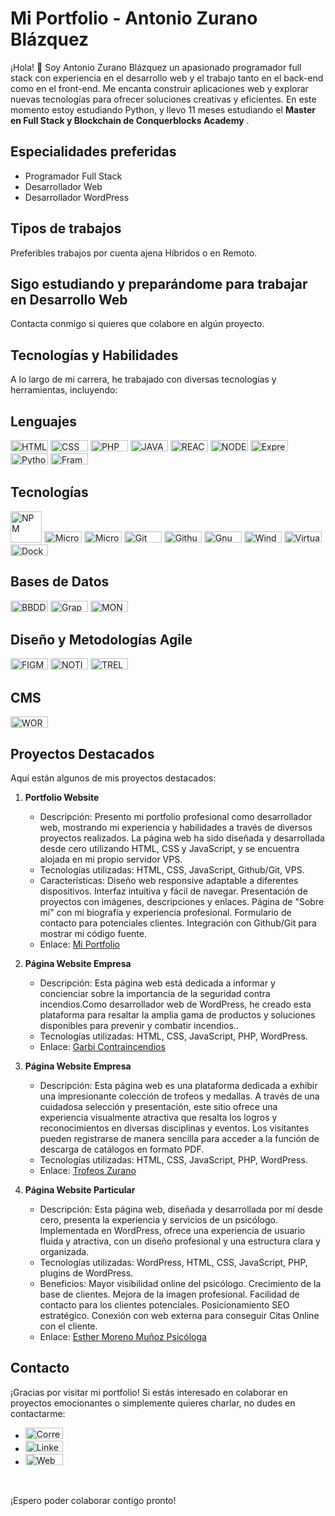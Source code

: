 # Mi Portfolio - Antonio Zurano Blázquez

¡Hola! 👋 Soy Antonio Zurano Blázquez un apasionado programador full stack con experiencia en el desarrollo web y el trabajo tanto en el back-end como en el front-end. Me encanta construir aplicaciones web y explorar nuevas tecnologías para ofrecer soluciones creativas y eficientes. En este momento estoy estudiando Python, y llevo 11 meses estudiando el **Master en Full Stack y Blockchain de Conquerblocks Academy**
.

## Especialidades preferidas

- Programador Full Stack
- Desarrollador Web
- Desarrollador WordPress

## Tipos de trabajos

Preferibles trabajos por cuenta ajena Híbridos o en Remoto.

## Sigo estudiando y preparándome para trabajar en Desarrollo Web

Contacta conmigo si quieres que colabore en algún proyecto.

## Tecnologías y Habilidades

A lo largo de mi carrera, he trabajado con diversas tecnologías y herramientas, incluyendo:

 ## Lenguajes
   <p> <img src="https://img.shields.io/badge/HTML5-E34F26?style=for-the-badge&logo=html5&logoColor=white" alt="HTML5" width=60px height=18px>
      <img src="https://img.shields.io/badge/CSS3-1572B6?style=for-the-badge&logo=css3&logoColor=white" alt="CSS" width=60px height=18px>
      <img src="https://img.shields.io/badge/PHP-777BB4?style=for-the-badge&logo=php&logoColor=white" alt= "PHP" width=60px height=18px> 
      <img src="https://img.shields.io/badge/JavaScript-323330?style=for-the-badge&logo=javascript&logoColor=F7DF1E" alt="JAVASCRIPT" width=60px height=18px>
      <img src="https://img.shields.io/badge/React-20232A?style=for-the-badge&logo=react&logoColor=61DAF" alt="REACTjs" width=60px height=18px>
      <img src="https://img.shields.io/badge/Node%20js-339933?style=for-the-badge&logo=nodedotjs&logoColor=white" alt="NODEjs" width=60px height=18px>
      <img src="https://img.shields.io/badge/Express%20js-000000?style=for-the-badge&logo=express&logoColor=white" alt="Express JS" width=60px height=18px>
      <img src="https://img.shields.io/badge/Python-FFD43B?style=for-the-badge&logo=python&logoColor=blue" alt="Python" width=60px height=18px>
      <img src="https://img.shields.io/badge/Django-092E20?style=for-the-badge&logo=django&logoColor=green" alt="Framework DJANGO" width=60px height=18px>
   </p>
      
 ## Tecnologías    
  <p>
     <img src="https://img.shields.io/badge/npm-CB3837?style=for-the-badge&logo=npm&logoColor=white" alt="NPM" width=50px>
     <img src="https://img.shields.io/badge/microsoft%20azure-0089D6?style=for-the-badge&logo=microsoft-azure&logoColor=white" alt="Microsoft Azure" width=60px height=18px>
     <img src="https://img.shields.io/badge/Microsoft_Office-D83B01?style=for-the-badge&logo=microsoft-office&logoColor=white" alt="Microsoft Offfice365" width=60px      height=18px>
     <img src="https://img.shields.io/badge/GIT-E44C30?style=for-the-badge&logo=git&logoColor=white" alt="Git" width=60px height=18px>
     <img src="https://img.shields.io/badge/GitHub-100000?style=for-the-badge&logo=github&logoColor=white" alt="Github" width=60px height=18px> 
     <img src="https://img.shields.io/badge/GNU%20Bash-4EAA25?style=for-the-badge&logo=GNU%20Bash&logoColor=white" alt=Gnu bash" width=60px height=18px>
     <img src="https://img.shields.io/badge/windows%20terminal-4D4D4D?style=for-the-badge&logo=windows%20terminal&logoColor=white" alt="Windows Terminal" width=60px height=18px>
     <img src="https://img.shields.io/badge/VirtualBox-21416b?style=for-the-badge&logo=VirtualBox&logoColor=white" alt="VirtualBox" width=60px height=18px>
     <img src="https://img.shields.io/badge/Docker-2CA5E0?style=for-the-badge&logo=docker&logoColor=white" alt="Docker" width=60px height=18px> 
  </p>    
      
 ## Bases de Datos  
 <p>      
     <img src="https://img.shields.io/badge/MySQL-005C84?style=for-the-badge&logo=mysql&logoColor=white" alt="BBDD MYSQL" width=60px height=18px>
     <img src="https://img.shields.io/badge/GraphQl-E10098?style=for-the-badge&logo=graphql&logoColor=white" alt="GraphQL" width=60px height=18px>
     <img src="https://img.shields.io/badge/MongoDB-4EA94B?style=for-the-badge&logo=mongodb&logoColor=white" alt="MONGODB" width=60px height=18px>
 </p> 
      
 ## Diseño y Metodologías Agile    
 <p>
   <img src="https://img.shields.io/badge/Figma-F24E1E?style=for-the-badge&logo=figma&logoColor=white" alt="FIGMA" width=60px height=18px>
   <img src="https://img.shields.io/badge/Notion-000000?style=for-the-badge&logo=notion&logoColor=white" alt="NOTION" width=60px height=18px>
   <img src="https://img.shields.io/badge/Trello-0052CC?style=for-the-badge&logo=trello&logoColor=white" alt="TRELLO" width=60px height=18px>
 </p>
      
 ## CMS
 <p>      
    <img src="https://img.shields.io/badge/Wordpress-21759B?style=for-the-badge&logo=wordpress&logoColor=white" alt="WORDPRESS" width=60px height=18px>
 </p>

## Proyectos Destacados
Aquí están algunos de mis proyectos destacados:

1. **Portfolio Website**
   - Descripción: Presento mi portfolio profesional como desarrollador web, mostrando mi experiencia y habilidades a través de diversos proyectos realizados. La página web ha sido diseñada y desarrollada desde cero utilizando HTML, CSS y JavaScript, y se encuentra alojada en mi propio servidor VPS.
   - Tecnologías utilizadas: HTML, CSS, JavaScript, Github/Git, VPS.
   - Características: Diseño web responsive adaptable a diferentes dispositivos. Interfaz intuitiva y fácil de navegar. Presentación de proyectos con imágenes, descripciones y enlaces. Página de "Sobre mí" con mi biografía y experiencia profesional. Formulario de contacto para potenciales clientes. Integración con Github/Git para mostrar mi código fuente.
   - Enlace: [Mi Portfolio](https://dev.antoniozurano.com)
 
2. **Página Website Empresa**
   - Descripción: Esta página web está dedicada a informar y concienciar sobre la importancia de la seguridad contra incendios.Como desarrollador
        web de WordPress, he creado esta plataforma para resaltar la amplia gama de productos
        y soluciones disponibles para prevenir y combatir incendios..
   - Tecnologías utilizadas: HTML, CSS, JavaScript, PHP, WordPress.
   - Enlace: [Garbi Contraincendios](https://www.garbicontraincendios.es)

3. **Página Website Empresa**
   - Descripción: Esta página web es una plataforma dedicada a exhibir una impresionante colección de trofeos y medallas. A través de una cuidadosa selección y presentación,         este sitio ofrece una experiencia visualmente atractiva que resalta los logros y reconocimientos en diversas disciplinas y eventos. Los visitantes pueden registrarse          de manera sencilla para acceder a la función de descarga de catálogos en formato PDF.
   - Tecnologías utilizadas: HTML, CSS, JavaScript, PHP, WordPress.
   - Enlace: [Trofeos Zurano](https://www.trofeoszurano.com)

4. **Página Website Particular**
   - Descripción: Esta página web, diseñada y desarrollada por mí desde cero, presenta la experiencia y servicios de un psicólogo. Implementada en WordPress, ofrece una experiencia de usuario fluida y atractiva, con un diseño profesional y una estructura clara y organizada.
   - Tecnologías utilizadas: WordPress, HTML, CSS, JavaScript, PHP, plugins de WordPress.
   - Beneficios: Mayor visibilidad online del psicólogo. Crecimiento de la base de clientes. Mejora de la imagen profesional. Facilidad de contacto para los clientes potenciales. Posicionamiento SEO estratégico. Conexión con web externa para conseguir Citas Online con el cliente.
   - Enlace: [Esther Moreno Muñoz Psicóloga](https://www.esthermorenopsicologia.com)
     
## Contacto

¡Gracias por visitar mi portfolio! Si estás interesado en colaborar en proyectos emocionantes o simplemente quieres charlar, no dudes en contactarme:

- <a href="mailto:info@antoniozurano.com"><img src="https://img.shields.io/badge/Gmail-D14836?style=for-the-badge&logo=gmail&logoColor=white" alt="Correo Electronico" width=60 height=18> </a>
- <a href="https://www.linkedin.com/in/antoniozurano/"><img src="https://img.shields.io/badge/LinkedIn-0077B5?style=for-the-badge&logo=linkedin&logoColor=white" alt="Linkedin" width=60 height=18>  </a>
- <a href="https://www.antoniozurano.com"><img src="https://img.shields.io/badge/Portfolio-255E63?style=for-the-badge&logo=About.me&logoColor=white" alt="Web Portfolio Personal" width=60 height=18>  </a>
<br>

¡Espero poder colaborar contigo pronto!


